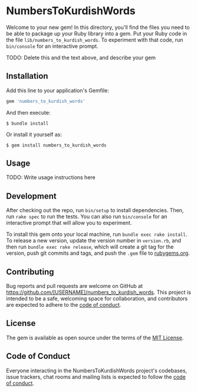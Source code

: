 # NumbersToKurdishWords

Welcome to your new gem! In this directory, you'll find the files you need to be able to package up your Ruby library into a gem. Put your Ruby code in the file `lib/numbers_to_kurdish_words`. To experiment with that code, run `bin/console` for an interactive prompt.

TODO: Delete this and the text above, and describe your gem

## Installation

Add this line to your application's Gemfile:

```ruby
gem 'numbers_to_kurdish_words'
```

And then execute:

    $ bundle install

Or install it yourself as:

    $ gem install numbers_to_kurdish_words

## Usage

TODO: Write usage instructions here

## Development

After checking out the repo, run `bin/setup` to install dependencies. Then, run `rake spec` to run the tests. You can also run `bin/console` for an interactive prompt that will allow you to experiment.

To install this gem onto your local machine, run `bundle exec rake install`. To release a new version, update the version number in `version.rb`, and then run `bundle exec rake release`, which will create a git tag for the version, push git commits and tags, and push the `.gem` file to [rubygems.org](https://rubygems.org).

## Contributing

Bug reports and pull requests are welcome on GitHub at https://github.com/[USERNAME]/numbers_to_kurdish_words. This project is intended to be a safe, welcoming space for collaboration, and contributors are expected to adhere to the [code of conduct](https://github.com/[USERNAME]/numbers_to_kurdish_words/blob/master/CODE_OF_CONDUCT.md).


## License

The gem is available as open source under the terms of the [MIT License](https://opensource.org/licenses/MIT).

## Code of Conduct

Everyone interacting in the NumbersToKurdishWords project's codebases, issue trackers, chat rooms and mailing lists is expected to follow the [code of conduct](https://github.com/[USERNAME]/numbers_to_kurdish_words/blob/master/CODE_OF_CONDUCT.md).
